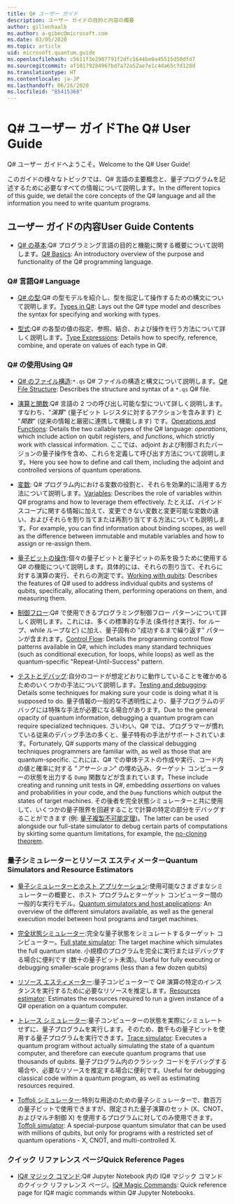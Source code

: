```yaml
---
title: Q# ユーザー ガイド
description: ユーザー ガイドの目的と内容の概要
author: gillenhaalb
ms.author: a-gibec@microsoft.com
ms.date: 03/05/2020
ms.topic: article
uid: microsoft.quantum.guide
ms.openlocfilehash: c5611f3e2907791f2dfc1644be0a45515d50dfd7
ms.sourcegitcommit: af10179284967bd7a72a52ae7e1c4da65c7d128d
ms.translationtype: HT
ms.contentlocale: ja-JP
ms.lasthandoff: 06/26/2020
ms.locfileid: "85415368"
---
```

# <a name="the-q-user-guide"></a><span data-ttu-id="e19c3-103">Q# ユーザー ガイド</span><span class="sxs-lookup"><span data-stu-id="e19c3-103">The Q# User Guide</span></span>

<span data-ttu-id="e19c3-104">Q# ユーザー ガイドへようこそ。</span><span class="sxs-lookup"><span data-stu-id="e19c3-104">Welcome to the Q# User Guide!</span></span> 

<span data-ttu-id="e19c3-105">このガイドの様々なトピックでは、Q# 言語の主要概念と、量子プログラムを記述するために必要なすべての情報について説明します。</span><span class="sxs-lookup"><span data-stu-id="e19c3-105">In the different topics of this guide, we detail the core concepts of the Q# language and all the information you need to write quantum programs.</span></span>

## <a name="user-guide-contents"></a><span data-ttu-id="e19c3-106">ユーザー ガイドの内容</span><span class="sxs-lookup"><span data-stu-id="e19c3-106">User Guide Contents</span></span>

- <span data-ttu-id="e19c3-107">[Q# の基本](xref:microsoft.quantum.guide.basics):Q# プログラミング言語の目的と機能に関する概要について説明します。</span><span class="sxs-lookup"><span data-stu-id="e19c3-107">[Q# Basics](xref:microsoft.quantum.guide.basics): An introductory overview of the purpose and functionality of the Q# programming language.</span></span> 

### <a name="q-language"></a><span data-ttu-id="e19c3-108">Q# 言語</span><span class="sxs-lookup"><span data-stu-id="e19c3-108">Q# Language</span></span>

- <span data-ttu-id="e19c3-109">[Q# の型](xref:microsoft.quantum.guide.types):Q# の型モデルを紹介し、型を指定して操作するための構文について説明します。</span><span class="sxs-lookup"><span data-stu-id="e19c3-109">[Types in Q#](xref:microsoft.quantum.guide.types): Lays out the Q# type model and describes the syntax for specifying and working with types.</span></span>

- <span data-ttu-id="e19c3-110">[型式](xref:microsoft.quantum.guide.expressions):Q# の各型の値の指定、参照、結合、および操作を行う方法について詳しく説明します。</span><span class="sxs-lookup"><span data-stu-id="e19c3-110">[Type Expressions](xref:microsoft.quantum.guide.expressions): Details how to specify, reference, combine, and operate on values of each type in Q#.</span></span> 

### <a name="using-q"></a><span data-ttu-id="e19c3-111">Q# の使用</span><span class="sxs-lookup"><span data-stu-id="e19c3-111">Using Q#</span></span>

- <span data-ttu-id="e19c3-112">[Q# のファイル構造](xref:microsoft.quantum.guide.filestructure):`*.qs` Q# ファイルの構造と構文について説明します。</span><span class="sxs-lookup"><span data-stu-id="e19c3-112">[Q# File Structure](xref:microsoft.quantum.guide.filestructure): Describes the structure and syntax of a `*.qs` Q# file.</span></span>

- <span data-ttu-id="e19c3-113">[演算と関数](xref:microsoft.quantum.guide.operationsfunctions):Q# 言語の 2 つの呼び出し可能な型について詳しく説明します。すなわち、"*演算*" (量子ビット レジスタに対するアクションを含みます) と "*関数*" (従来の情報と厳密に連携して機能します) です。</span><span class="sxs-lookup"><span data-stu-id="e19c3-113">[Operations and Functions](xref:microsoft.quantum.guide.operationsfunctions): Details the two callable types of the Q# language: *operations*, which include action on qubit registers, and *functions*, which strictly work with classical information.</span></span> 
    <span data-ttu-id="e19c3-114">ここでは、adjoint および制御されたバージョンの量子操作を含め、これらを定義して呼び出す方法について説明します。</span><span class="sxs-lookup"><span data-stu-id="e19c3-114">Here you see how to define and call them, including the adjoint and controlled versions of quantum operations.</span></span>

- <span data-ttu-id="e19c3-115">[変数](xref:microsoft.quantum.guide.variables): Q# プログラム内における変数の役割と、それらを効果的に活用する方法について説明します。</span><span class="sxs-lookup"><span data-stu-id="e19c3-115">[Variables](xref:microsoft.quantum.guide.variables): Describes the role of variables within Q# programs and how to leverage them effectively.</span></span> 
    <span data-ttu-id="e19c3-116">たとえば、バインド スコープに関する情報に加えて、変更できない変数と変更可能な変数の違い、およびそれらを割り当てまたは再割り当てする方法についても説明します。</span><span class="sxs-lookup"><span data-stu-id="e19c3-116">For example, you can find information about binding scopes, as well as the difference between immutable and mutable variables and how to assign or re-assign them.</span></span>

- <span data-ttu-id="e19c3-117">[量子ビットの操作](xref:microsoft.quantum.guide.qubits):個々の量子ビットと量子ビットの系を扱うために使用する Q# の機能について説明します。具体的には、それらの割り当て、それらに対する演算の実行、それらの測定です。</span><span class="sxs-lookup"><span data-stu-id="e19c3-117">[Working with qubits](xref:microsoft.quantum.guide.qubits): Describes the features of Q# used to address individual qubits and systems of qubits, specifically, allocating them, performing operations on them, and measuring them.</span></span> 

- <span data-ttu-id="e19c3-118">[制御フロー](xref:microsoft.quantum.guide.controlflow):Q# で使用できるプログラミング制御フロー パターンについて詳しく説明します。これには、多くの標準的な手法 (条件付き実行、for ループ、while ループなど) に加え、量子固有の "成功するまで繰り返す" パターンが含まれます。</span><span class="sxs-lookup"><span data-stu-id="e19c3-118">[Control Flow](xref:microsoft.quantum.guide.controlflow): Details the programming control flow patterns available in Q#, which includes many standard techniques (such as conditional execution, for loops, while loops) as well as the quantum-specific "Repeat-Until-Success" pattern.</span></span>

- <span data-ttu-id="e19c3-119">[テストとデバッグ](xref:microsoft.quantum.guide.testingdebugging):自分のコードが想定どおりに動作していることを確かめるためのいくつかの手法について説明します。</span><span class="sxs-lookup"><span data-stu-id="e19c3-119">[Testing and debugging](xref:microsoft.quantum.guide.testingdebugging): Details some techniques for making sure your code is doing what it is supposed to do.</span></span> 
    <span data-ttu-id="e19c3-120">量子情報の一般的な不透明性により、量子プログラムのデバッグには特殊な手法が必要になる場合があります。</span><span class="sxs-lookup"><span data-stu-id="e19c3-120">Due to the general opacity of quantum information, debugging a quantum program can require specialized techniques.</span></span> 
    <span data-ttu-id="e19c3-121">さいわい、Q# では、プログラマーが慣れている従来のデバッグ手法の多くと、量子特有の手法がサポートされています。</span><span class="sxs-lookup"><span data-stu-id="e19c3-121">Fortunately, Q# supports many of the classical debugging techniques programmers are familiar with, as well as those that are quantum-specific.</span></span> <span data-ttu-id="e19c3-122">これには、Q# での単体テストの作成や実行、コード内の値と確率に対する "*アサーション*" の埋め込み、ターゲット コンピューターの状態を出力する `Dump` 関数などが含まれています。</span><span class="sxs-lookup"><span data-stu-id="e19c3-122">These include creating and running unit tests in Q#, embedding *assertions* on values and probabilities in your code, and the `Dump` functions which output the states of target machines.</span></span> 
    <span data-ttu-id="e19c3-123">その後者を完全状態シミュレーターと共に使用して、いくつかの量子限界を回避することで計算の特定の部分をデバッグすることができます (例: [量子複製不可能定理](xref:microsoft.quantum.concepts.pauli))。</span><span class="sxs-lookup"><span data-stu-id="e19c3-123">The latter can be used alongside our full-state simulator to debug certain parts of computations by skirting some quantum limitations, for example, the [no-cloning theorem](xref:microsoft.quantum.concepts.pauli).</span></span>

### <a name="quantum-simulators-and-resource-estimators"></a><span data-ttu-id="e19c3-124">量子シミュレーターとリソース エスティメーター</span><span class="sxs-lookup"><span data-stu-id="e19c3-124">Quantum Simulators and Resource Estimators</span></span>

- <span data-ttu-id="e19c3-125">[量子シミュレーターとホスト アプリケーション](xref:microsoft.quantum.machines):使用可能なさまざまなシミュレーターの概要と、ホスト プログラムとターゲット コンピューター間の一般的な実行モデル。</span><span class="sxs-lookup"><span data-stu-id="e19c3-125">[Quantum simulators and host applications](xref:microsoft.quantum.machines): An overview of the different simulators available, as well as the general execution model between host programs and target machines.</span></span>

- <span data-ttu-id="e19c3-126">[完全状態シミュレーター](xref:microsoft.quantum.machines.full-state-simulator):完全な量子状態をシミュレートするターゲット コンピューター。</span><span class="sxs-lookup"><span data-stu-id="e19c3-126">[Full state simulator](xref:microsoft.quantum.machines.full-state-simulator): The target machine which simulates the full quantum state.</span></span> <span data-ttu-id="e19c3-127">小規模のプログラムを完全に実行またはデバッグする場合に便利です (数十の量子ビット未満)。</span><span class="sxs-lookup"><span data-stu-id="e19c3-127">Useful for fully executing or debugging smaller-scale programs (less than a few dozen qubits)</span></span>

- <span data-ttu-id="e19c3-128">[リソース エスティメーター](xref:microsoft.quantum.machines.resources-estimator):量子コンピューターで Q# 演算の特定のインスタンスを実行するために必要なリソースを推定します。</span><span class="sxs-lookup"><span data-stu-id="e19c3-128">[Resources estimator](xref:microsoft.quantum.machines.resources-estimator): Estimates the resources required to run a given instance of a Q# operation on a quantum computer.</span></span>

- <span data-ttu-id="e19c3-129">[トレース シミュレーター](xref:microsoft.quantum.machines.qc-trace-simulator.intro):量子コンピューターの状態を実際にシミュレートせずに、量子プログラムを実行します。そのため、数千もの量子ビットを使用する量子プログラムを実行できます。</span><span class="sxs-lookup"><span data-stu-id="e19c3-129">[Trace simulator](xref:microsoft.quantum.machines.qc-trace-simulator.intro): Executes a quantum program without actually simulating the state of a quantum computer, and therefore can execute quantum programs that use thousands of qubits.</span></span> <span data-ttu-id="e19c3-130">量子プログラム内のクラシック コードをデバッグする場合や、必要なリソースを推定する場合に便利です。</span><span class="sxs-lookup"><span data-stu-id="e19c3-130">Useful for debugging classical code within a quantum program, as well as estimating resources required.</span></span>

- <span data-ttu-id="e19c3-131">[Toffoli シミュレーター](xref:microsoft.quantum.machines.toffoli-simulator):特別な用途のための量子シミュレーターで、数百万の量子ビットで使用できますが、限定された量子演算のセット (X、CNOT、およびマルチ制御 X) を使用するプログラムに対してのみ使用できます。</span><span class="sxs-lookup"><span data-stu-id="e19c3-131">[Toffoli simulator](xref:microsoft.quantum.machines.toffoli-simulator): A special-purpose quantum simulator that can be used with millions of qubits, but only for programs with a restricted set of quantum operations - X, CNOT, and multi-controlled X.</span></span>

### <a name="quick-reference-pages"></a><span data-ttu-id="e19c3-132">クイック リファレンス ページ</span><span class="sxs-lookup"><span data-stu-id="e19c3-132">Quick Reference Pages</span></span>

- <span data-ttu-id="e19c3-133">[IQ# マジック コマンド](xref:microsoft.quantum.guide.quickref.iqsharp):Q# Jupyter Notebook 内の IQ# マジック コマンドのクイック リファレンス ページ。</span><span class="sxs-lookup"><span data-stu-id="e19c3-133">[IQ# Magic Commands](xref:microsoft.quantum.guide.quickref.iqsharp): Quick reference page for IQ# magic commands within Q# Jupyter Notebooks.</span></span>
